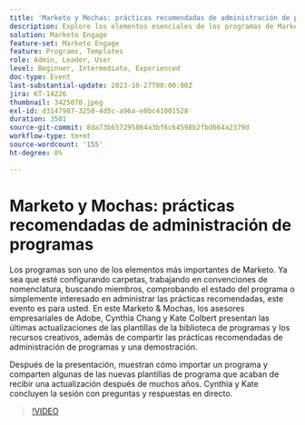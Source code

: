 ```yaml
---
title: 'Marketo y Mochas: prácticas recomendadas de administración de programas'
description: Explore los elementos esenciales de los programas de Marketo, incluida la configuración de carpetas, las convenciones de nomenclatura, las búsquedas de miembros y las comprobaciones del estado de los programas, con las últimas actualizaciones de las plantillas de la biblioteca de programas, los activos creativos y las demostraciones de prácticas recomendadas.
solution: Marketo Engage
feature-set: Marketo Engage
feature: Programs, Templates
role: Admin, Leader, User
level: Beginner, Intermediate, Experienced
doc-type: Event
last-substantial-update: 2023-10-27T00:00:00Z
jira: KT-14226
thumbnail: 3425070.jpeg
exl-id: d3147987-3250-4d5c-a96a-e0bc41001528
duration: 3501
source-git-commit: 8da73b657295864a3bf6c64598b2fbd664a2379d
workflow-type: tm+mt
source-wordcount: '155'
ht-degree: 0%

---
```


# Marketo y Mochas: prácticas recomendadas de administración de programas

Los programas son uno de los elementos más importantes de Marketo. Ya sea que esté configurando carpetas, trabajando en convenciones de nomenclatura, buscando miembros, comprobando el estado del programa o simplemente interesado en administrar las prácticas recomendadas, este evento es para usted. En este Marketo &amp; Mochas, los asesores empresariales de Adobe, Cynthia Chang y Kate Colbert presentan las últimas actualizaciones de las plantillas de la biblioteca de programas y los recursos creativos, además de compartir las prácticas recomendadas de administración de programas y una demostración.

Después de la presentación, muestran cómo importar un programa y comparten algunas de las nuevas plantillas de programa que acaban de recibir una actualización después de muchos años. Cynthia y Kate concluyen la sesión con preguntas y respuestas en directo.

>[!VIDEO](https://video.tv.adobe.com/v/3425070/?learn=on)
